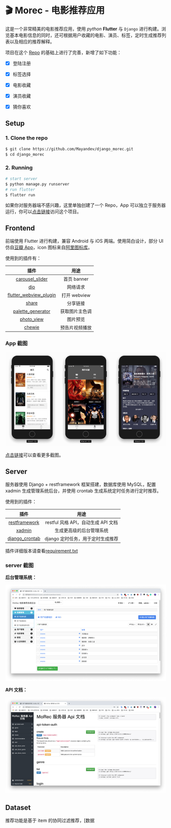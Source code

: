 # :clapper: Morec - 电影推荐应用

这是一个非常精美的电影推荐应用，使用 *python* **Flutter** 与 `Django` 进行构建。浏览基本电影信息的同时，还可根据用户收藏的电影、演员、标签，定时生成推荐列表以及相应的推荐解释。

项目在这个 [Repo](https://github.com/Mayandev/morec) 的基础上进行了完善，新增了如下功能：

- [x] 登陆注册
- [x] 标签选择
- [x] 电影收藏
- [x] 演员收藏
- [x] 猜你喜欢


## Setup

### 1. Clone the repo

```bash
$ git clone https://github.com/Mayandev/django_morec.git
$ cd django_morec
```

### 2. Running

```bash
# start server
$ python manage.py runserver
# run flutter
$ flutter run
```

如果你对服务器端不感兴趣，这里单独创建了一个 Repo，App 可以独立于服务器运行，你可以[点击链接](https://github.com/Mayandev/morec)访问这个项目。


## Frontend

前端使用 Flutter 进行构建，兼容 Android 与 iOS 两端。使用简白设计，部分 UI 仿自[豆瓣 App](https://www.douban.com/doubanapp/frodo?channel=nimingye)，icon 图标来自[阿里图标库](https://www.iconfont.cn/)。

使用到的插件有：

|                             插件                             |      用途      |
| :----------------------------------------------------------: | :------------: |
| [carousel_slider](https://pub.dartlang.org/packages/carousel_slider) |  首页 banner   |
|         [dio](https://pub.dartlang.org/packages/dio)         |    网络请求    |
| [flutter_webview_plugin](https://pub.dartlang.org/packages/flutter_webview_plugin) |  打开 webview  |
|       [share](https://pub.dartlang.org/packages/share)       |    分享链接    |
| [palette_generator](https://pub.dartlang.org/packages/palette_generator) | 获取图片主色调 |
|  [photo_view](https://pub.dartlang.org/packages/photo_view)  |    图片预览    |
|      [chewie](https://pub.dartlang.org/packages/chewie)      | 预告片视频播放 |


### App 截图

![screenshot for App](https://github.com/Mayandev/django_morec/blob/master/screenshot/app.png)

[点击链接](https://github.com/Mayandev/morec)可以查看更多截图。

## Server

服务器使用 Django + restframework 框架搭建，数据库使用 MySQL，配置 xadmin 生成管理系统后台，并使用 crontab 生成系统定时任务进行定时推荐。

使用到的插件：

|                            插件                            |                用途                 |
| :--------------------------------------------------------: | :---------------------------------: |
|  [restframework](https://www.django-rest-framework.org/)   | restful 风格 API，自动生成 API 文档 |
|        [xadmin](https://github.com/sshwsfc/xadmin)         |      生成更高级的后台管理系统       |
| [django_crontab](https://pypi.org/project/django-crontab/) |  django 定时任务，用于定时生成推荐  |

插件详细版本请查看[requirement.txt](https://github.com/Mayandev/django_morec/blob/master/server/requirements.txt)

### server 截图

**后台管理系统：**

![screenshot for server](https://github.com/Mayandev/django_morec/blob/master/screenshot/server_1.png)

**API 文档：**

![screenshot for server](https://github.com/Mayandev/django_morec/blob/master/screenshot/server_2.png)

## Dataset

推荐功能是基于 item 的协同过滤推荐，[数据
